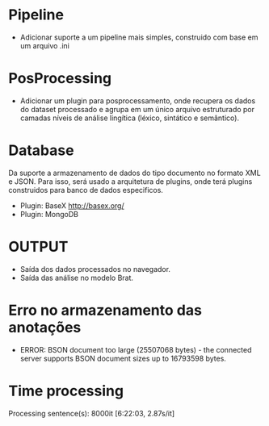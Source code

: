 # Pipeline
- Adicionar suporte a um pipeline mais simples, construido com base em um arquivo .ini 

# PosProcessing
- Adicionar um plugin para posprocessamento, onde recupera os dados do dataset processado
e agrupa em um único arquivo estruturado por camadas níveis de análise lingítica (léxico, sintático e semântico).

# Database
Da suporte a armazenamento de dados do tipo documento no formato XML e JSON.
Para isso, será usado a arquitetura de plugins, onde terá plugins construidos 
para banco de dados especificos.

- Plugin: BaseX http://basex.org/
- Plugin: MongoDB

# OUTPUT
- Saída dos dados processados no navegador.
- Saída das análise no modelo Brat.

# Erro no armazenamento das anotações
- ERROR: BSON document too large (25507068 bytes) - the connected server supports BSON document sizes up to 16793598 bytes.

# Time processing 
Processing sentence(s): 8000it [6:22:03,  2.87s/it]